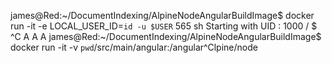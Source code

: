james@Red:~/DocumentIndexing/AlpineNodeAngularBuildImage$ docker run -it -e LOCAL_USER_ID=`id -u $USER` 565 sh 
Starting with UID : 1000
/ $ ^C
A
A
A
james@Red:~/DocumentIndexing/AlpineNodeAngularBuildImage$ docker run -it -v `pwd`/src/main/angular:/angular^Clpine/node 

